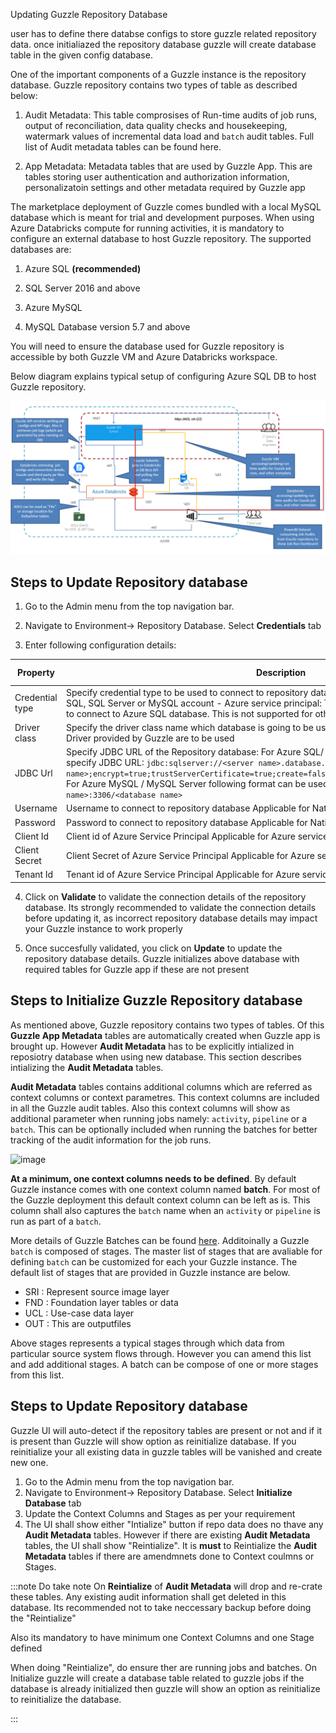 Updating Guzzle Repository Database

user has to define there databse configs to store guzzle related repository data. once initialiazed the repository database guzzle will create database table in the given config database.

One of the important components of a Guzzle instance is the repository database. Guzzle repository contains two types of table as described below: 

1. Audit Metadata: This table comprosises of Run-time audits of job runs, output of reconciliation, data quality checks and housekeeping, watermark values of incremental data load and `batch` audit tables. Full list of Audit metadata tables can be found here. 

2. App Metadata: Metadata tables that are used by  Guzzle App.  This are tables storing user authentication and authorization information, personalizatoin settings and other metadata required by Guzzle app

The marketplace deployment of Guzzle comes bundled with a local MySQL database which is meant for trial and development purposes. When using Azure Databricks compute for running activities, it is mandatory to configure an external database to host Guzzle repository. The supported databases are: 

1. Azure SQL **(recommended)**

2. SQL Server 2016 and above

3. Azure MySQL

4. MySQL Database version 5.7 and above

You will need to ensure the database used for Guzzle repository is accessible by both Guzzle VM and Azure Databricks workspace.

Below diagram explains typical setup of configuring Azure SQL DB to host Guzzle repository.  

![repository database](/img/docs/how-to-guides/administrator/environment-config/repository_db01.png)

## Steps to Update Repository database

1. Go to the Admin menu from the top navigation bar.

2. Navigate to Environment-> Repository Database. Select **Credentials** tab

3. Enter following configuration details:

| Property        | Description                                                                                                                                                                                                                                                                                                                                                                                                  | Default Value | Required |
|-----------------|--------------------------------------------------------------------------------------------------------------------------------------------------------------------------------------------------------------------------------------------------------------------------------------------------------------------------------------------------------------------------------------------------------------|---------------|----------|
| Credential type | Specify credential type to be used to connect to repository database: - Native : This is native Azure SQL, SQL Server or MySQL account - Azure service principal: To use Azure service principal and secret to connect to Azure SQL database. This is not supported for other database                                                                                                                       | Native        | Yes      |
| Driver class    | Specify the driver class name which database is going to be used. This can be left empty if standard Driver provided by Guzzle are to be used                                                                                                                                                                                                                                                                | None          | Yes      |
| JDBC Url        | Specify JDBC URL of the Repository database: For Azure SQL/ SQL server, you can use below format to specify JDBC URL: `jdbc:sqlserver://<server name>.database.windows.net;database=<database name>;encrypt=true;trustServerCertificate=true;create=false;loginTimeout=30;socketKeepAlive=true` For Azure MySQL / MySQL Server following format can be used: `jdbc:mysql://<server name>:3306/<database name>` | None          | Yes      |
| Username        | Username to connect to repository database Applicable for Native credential type                                                                                                                                                                                                                                                                                                                             | None          | Yes      |
| Password        | Password to connect to repository database Applicable for Native credential type                                                                                                                                                                                                                                                                                                                             | None          | Yes      |
| Client Id       | Client id of Azure Service Principal Applicable for Azure service principal credential type                                                                                                                                                                                                                                                                                                                  | None          | Yes      |
| Client Secret   | Client Secret of Azure Service Principal Applicable for Azure service principal credential type                                                                                                                                                                                                                                                                                                              | None          | Yes      |
| Tenant Id       | Tenant id of Azure Service Principal Applicable for Azure service principal credential type                                                                                                                                                                                                                                                                                                                  | None          | Yes      |

4. Click on **Validate** to validate the connection details of the repository database. Its strongly recommended to validate the connection details before updating it, as incorrect repository database details may impact your Guzzle instance to work properly

5. Once succesfully validated, you click on **Update** to update the repository database details. Guzzle initializes  above database with required tables for Guzzle app if these are not present

## Steps to Initialize Guzzle Repository database


As mentioned above, Guzzle repository contains two types of tables. Of this **Guzzle App Metadata** tables are automatically created when Guzzle app is brought up. However **Audit Metadata** has to be explicitly intialized in reposiotry database when using new database. This section describes intializing the **Audit Metadata** tables.

**Audit Metadata** tables contains additional columns which are referred as context columns or context parametres. This context columns are included in all the Guzzle audit tables. Also this context columns will show as additional parameter when running jobs namely: `activity`, `pipeline` or a `batch`. This can be optionally included when running the batches for better tracking of the audit information for the job runs.
 
![image](https://user-images.githubusercontent.com/35588903/127739053-2a803845-9d13-4c0d-a90b-9f8674bc03ba.png)

**At a minimum, one context columns needs to be defined**. By default Guzzle instance comes with one context column named  **batch**. For most of the Guzzle deployment this default context column can be left as is.  This column shall also captures the `batch` name when an `activity` or `pipeline` is run as part of a `batch`. 

More details of Guzzle Batches can be found [here](http://xxx).  Additoinally a Guzzle `batch` is composed of stages. The master list of stages that are avaliable for defining `batch` can be customized for each your Guzzle instance. The default list of stages that are provided in Guzzle instance are below. 
 
- SRI : Represent source image layer
- FND : Foundation layer tables or data
- UCL : Use-case data layer
- OUT : This are outputfiles

Above stages represents a typical stages through which data from particular source system flows through. However you can amend this list and add additional stages. A batch can be compose of one or more stages from this list.

 ## Steps to Update Repository database
Guzzle UI will auto-detect if the repository tables are present or not and if it is present than Guzzle will show option as reinitialize database. If you reinitialize your all existing data in guzzle tables will be vanished and create new one.

1. Go to the Admin menu from the top navigation bar.
2. Navigate to Environment-> Repository Database. Select **Initialize Database** tab
3. Update the Context Columns and Stages as per your requirement
4. The UI shall show either "Intialize" button if repo data does no thave any **Audit Metadata** tables. However if there are existing **Audit Metadata** tables, the UI shall show "Reintialize".  It is **must** to Reintialize the **Audit Metadata** tables if there are amendmnets done to Context coulmns or Stages. 
 
:::note
Do take note On **Reintialize** of **Audit Metadata**  will drop and re-crate these tables. Any existing audit information shall get deleted in this database. Its recommended not to take neccessary backup before doing the "Reintialize"
 
Also its mandatory to have minimum one Context Columns and one Stage defined
 
When doing "Reintialize", do ensure ther are running jobs and batches.
On Initialize guzzle will create a database table related to guzzle jobs if the database is already initialized then guzzle will show an option as reinitialize to reinitialize the database.

:::

